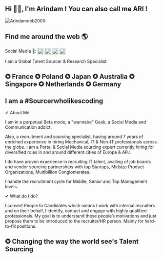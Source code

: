 

<h2 align="left">Hi 👋🏻, I'm Arindam ! You can also call me ARI !</h2>


<p align="left"> <img src="https://github-readme-stats.vercel.app/api?username=Arindamdeb2000&show_icons=true" alt="Arindamdeb2000" /> </p>
<h2 align="left">Find me around the web 🌎</h2>

<p align="left">Social Media 🔗:
<a href="https://twitter.com/Arindamdeb3000" target="blank"><img align="center" src="https://cdn.jsdelivr.net/npm/simple-icons@3.0.1/icons/twitter.svg" alt="Arindamdeb2000" height="20" width="20" /></a>
<a href="https://linkedin.com/in/arindamdeb" target="blank"><img align="center" src="https://cdn.jsdelivr.net/npm/simple-icons@3.0.1/icons/linkedin.svg" alt="Arindamdeb2000" height="20" width="20" /></a>
<a href="https://fb.com/Arindamdeb3000" target="blank"><img align="center" src="https://cdn.jsdelivr.net/npm/simple-icons@3.0.1/icons/facebook.svg" alt="Arindamdeb2000" height="20" width="20" /></a>
<a href="https://instagram.com/Arindamdeb3000" target="blank"><img align="center" src="https://cdn.jsdelivr.net/npm/simple-icons@3.0.1/icons/instagram.svg" alt="Arindamdeb2000" height="20" width="20" /></a>
</p>


I am a Global Talent Sourcer & Research Specialist



<h2 align="left">✪ France ✪ Poland ✪ Japan ✪ Australia ✪ Singapore ✪ Netherlands ✪ Germany</h2> 

<h2 align="left">I am a #Sourcerwholikescoding</h2>

✔ About Me

I am in a perpetual Beta mode, a "wannabe" Geek, a Social Media and Communication addict.

Also, a recruitment and sourcing specialist, having around 7 years of enriched experience in hiring Mechanical, IT & Non-IT professionals across the globe. I am a Portal & Social Media sourcing expert currently hiring for diversified roles in and around different cities of Europe & APJ.

I do have proven experience in recruiting IT talent, availing of job boards and vendor sourcing partnerships with top Startups, Midsize Product Organizations, Multibillion Conglomerates.

I handle the recruitment cycle for Middle, Senior and Top Management levels.

✔ What do I do?

I convert People to Candidates which means I work with internal recruiters and on their behalf, I identify, contact and engage with highly qualified professionals. My goal is to understand these people’s motivations and just propose them to be introduced to the recruiter/HR person. Mainly for hard-to-fill positions.

<h2 align="left">✪ Changing the way the world see's Talent Sourcing</h2> 

